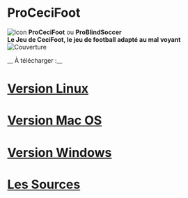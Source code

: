 # ProCeciFoot   
![Icon](https://framagit.org/Paullux/procecifoot/raw/master/ProCeFoot/icon.png?inline=false)
**__ProCeciFoot__** ou **__ProBlindSoccer__**  
**Le Jeu de CeciFoot, le jeu de football adapté au mal voyant**  
![Couverture](https://framagit.org/Paullux/procecifoot/raw/master/ProCeFoot/_Images/SplashScreen.png)
  
__  À télécharger :__  
# [Version Linux](https://drive.google.com/open?id=18Xi9cq2mNi8FIKR8awDfwFH3krSBeERi)   
# [Version Mac OS](https://drive.google.com/open?id=1MwZPoXvg6nknSdZv4LADeXplzg75UkJW)   
# [Version Windows](https://drive.google.com/open?id=16pNe-Eh8EQtAztSmvZmKJDj2fP1PgVjT)   
# [Les Sources](https://framagit.org/Paullux/procecifoot)   
